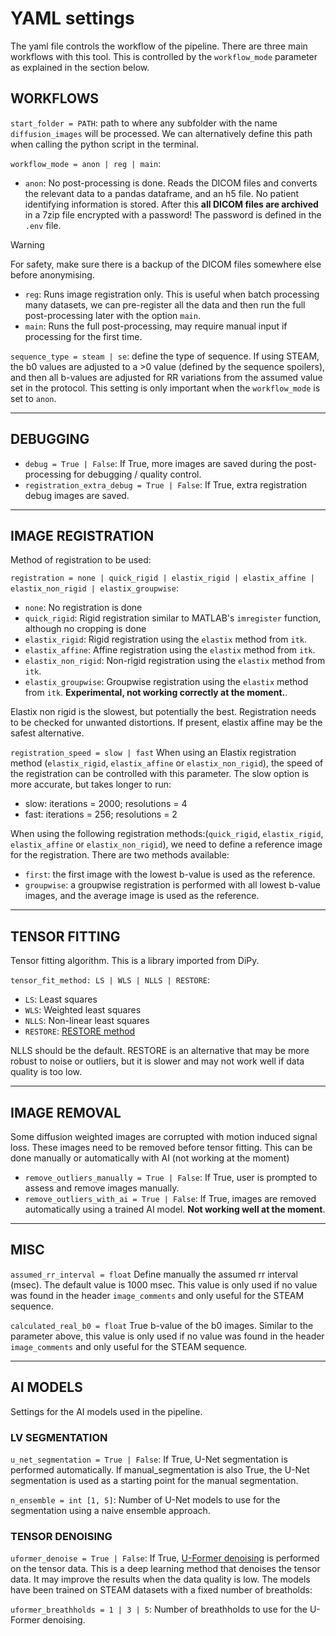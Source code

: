 # YAML settings

The yaml file controls the workflow of the pipeline.
There are three main workflows with this tool. 
This is controlled by the `workflow_mode` parameter as explained in the section below.

## WORKFLOWS

`start_folder = PATH`: path to where any subfolder with the name `diffusion_images` will be processed. 
We can alternatively define this path when calling the python script in the terminal. 

`workflow_mode = anon | reg | main`:

- `anon`: No post-processing is done. Reads the DICOM files and converts the relevant data to a pandas dataframe, and an h5 file. 
No patient identifying information is stored. After this **all DICOM files are archived** in a 7zip file encrypted with a password!
The password is defined in the `.env` file.

>[!WARNING]
> For safety, make sure there is a backup of the DICOM files somewhere else before anonymising.

- `reg`: Runs image registration only. This is useful when batch processing many datasets, we can pre-register all the data and then run the full post-processing later with the option `main`.
- `main`: Runs the full post-processing, may require manual input if processing for the first time.

`sequence_type = steam | se`: define the type of sequence. If using STEAM, the b0 values are adjusted to a >0 value (defined by the sequence spoilers), and then all b-values are adjusted for RR variations from the assumed value set in the protocol.
This setting is only important when the `workflow_mode` is set to `anon`.

---

## DEBUGGING

- `debug = True | False`: If True, more images are saved during the post-processing for debugging / quality control.
- `registration_extra_debug = True | False`: If True, extra registration debug images are saved.


---

## IMAGE REGISTRATION

Method of registration to be used:

`registration = none | quick_rigid | elastix_rigid | elastix_affine | elastix_non_rigid | elastix_groupwise`:

- `none`: No registration is done
- `quick_rigid`: Rigid registration similar to MATLAB's `imregister` function, although no cropping is done
- `elastix_rigid`: Rigid registration using the `elastix` method from `itk`.
- `elastix_affine`: Affine registration using the `elastix` method from `itk`.
- `elastix_non_rigid`: Non-rigid registration using the `elastix` method from `itk`.
- `elastix_groupwise`: Groupwise registration using the `elastix` method from `itk`. **Experimental, not working correctly at the moment.**.

Elastix non rigid is the slowest, but potentially the best. Registration needs to be checked for unwanted distortions. 
If present, elastix affine may be the safest alternative.

`registration_speed = slow | fast`
When using an Elastix registration method (`elastix_rigid`, `elastix_affine` or `elastix_non_rigid`), 
the speed of the registration can be controlled with this parameter. 
The slow option is more accurate, but takes longer to run:
- slow: iterations = 2000; resolutions = 4
- fast: iterations = 256; resolutions = 2

When using the following registration methods:(`quick_rigid`, `elastix_rigid`, `elastix_affine` or `elastix_non_rigid`),
we need to define a reference image for the registration. There are two methods available:
- `first`: the first image with the lowest b-value is used as the reference.
- `groupwise`: a groupwise registration is performed with all lowest b-value images, 
and the average image is used as the reference.

---

## TENSOR FITTING
Tensor fitting algorithm. This is a library imported from DiPy.

`tensor_fit_method: LS | WLS | NLLS | RESTORE`:
  - `LS`: Least squares
  - `WLS`: Weighted least squares
  - `NLLS`: Non-linear least squares
  - `RESTORE`: [RESTORE method](https://onlinelibrary.wiley.com/doi/10.1002/mrm.20426)

NLLS should be the default. 
RESTORE is an alternative that may be more robust to noise or outliers, 
but it is slower and may not work well if data quality is too low.

---

## IMAGE REMOVAL

Some diffusion weighted images are corrupted with motion induced signal loss. 
These images need to be removed before tensor fitting. 
This can be done manually or automatically with AI (not working at the moment) 

- `remove_outliers_manually = True | False`: If True, user is prompted to assess and remove images manually.
- `remove_outliers_with_ai = True | False`: If True, images are removed automatically using a trained AI model. **Not working well at the moment**.

---

## MISC

`assumed_rr_interval = float` Define manually the assumed rr interval (msec). The default value is 1000 msec.
This value is only used if no value was found in the header `image_comments` and only useful for the STEAM sequence.

`calculated_real_b0 = float` True b-value of the b0 images. Similar to the parameter above, 
this value is only used if no value was found in the header `image_comments` and only useful for the STEAM sequence.

---

## AI MODELS

Settings for the AI models used in the pipeline.

### LV SEGMENTATION

`u_net_segmentation = True | False`: If True, U-Net segmentation is performed automatically. 
If manual_segmentation is also True, the U-Net segmentation is used as a starting point for the manual segmentation.

`n_ensemble = int [1, 5]`: Number of U-Net models to use for the segmentation using a naive ensemble approach.

### TENSOR DENOISING

`uformer_denoise = True | False`: If True, [U-Former denoising](https://link.springer.com/chapter/10.1007/978-3-031-12053-4_8) 
is performed on the tensor data. 
This is a deep learning method that denoises the tensor data. 
It may improve the results when the data quality is low. 
The models have been trained on STEAM datasets with a fixed number of breatholds:

`uformer_breathholds = 1 | 3 | 5`: Number of breathholds to use for the U-Former denoising.
